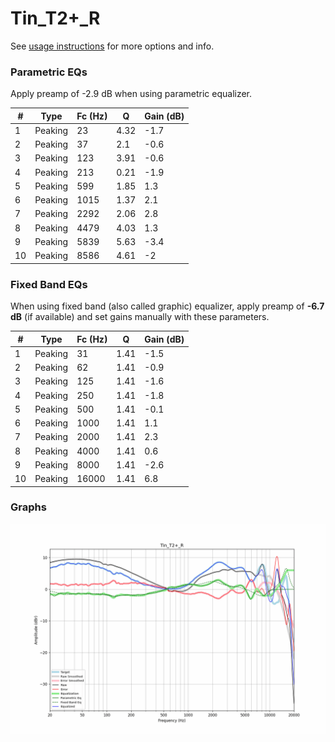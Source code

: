 # Tin_T2+_R
See [usage instructions](https://github.com/jaakkopasanen/AutoEq#usage) for more options and info.

### Parametric EQs
Apply preamp of -2.9 dB when using parametric equalizer.

|   # | Type    |   Fc (Hz) |    Q |   Gain (dB) |
|-----|---------|-----------|------|-------------|
|   1 | Peaking |        23 | 4.32 |        -1.7 |
|   2 | Peaking |        37 | 2.1  |        -0.6 |
|   3 | Peaking |       123 | 3.91 |        -0.6 |
|   4 | Peaking |       213 | 0.21 |        -1.9 |
|   5 | Peaking |       599 | 1.85 |         1.3 |
|   6 | Peaking |      1015 | 1.37 |         2.1 |
|   7 | Peaking |      2292 | 2.06 |         2.8 |
|   8 | Peaking |      4479 | 4.03 |         1.3 |
|   9 | Peaking |      5839 | 5.63 |        -3.4 |
|  10 | Peaking |      8586 | 4.61 |        -2   |

### Fixed Band EQs
When using fixed band (also called graphic) equalizer, apply preamp of **-6.7 dB** (if available) and set gains manually with these parameters.

|   # | Type    |   Fc (Hz) |    Q |   Gain (dB) |
|-----|---------|-----------|------|-------------|
|   1 | Peaking |        31 | 1.41 |        -1.5 |
|   2 | Peaking |        62 | 1.41 |        -0.9 |
|   3 | Peaking |       125 | 1.41 |        -1.6 |
|   4 | Peaking |       250 | 1.41 |        -1.8 |
|   5 | Peaking |       500 | 1.41 |        -0.1 |
|   6 | Peaking |      1000 | 1.41 |         1.1 |
|   7 | Peaking |      2000 | 1.41 |         2.3 |
|   8 | Peaking |      4000 | 1.41 |         0.6 |
|   9 | Peaking |      8000 | 1.41 |        -2.6 |
|  10 | Peaking |     16000 | 1.41 |         6.8 |

### Graphs
![](./Tin_T2+_R.png)

